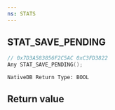 ```yaml
---
ns: STATS
---
```

## STAT_SAVE_PENDING

```c
// 0x7D3A583856F2C5AC 0xC3FD3822
Any STAT_SAVE_PENDING();
```

```
NativeDB Return Type: BOOL
```

## Return value

